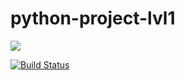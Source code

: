 # python-project-lvl1

<a href="https://codeclimate.com/github/codeclimate/codeclimate/maintainability"><img src="https://api.codeclimate.com/v1/badges/a99a88d28ad37a79dbf6/maintainability" /></a>

[![Build Status](https://travis-ci.com/workmikhail/python-project-lvl1.svg?branch=master)](https://travis-ci.com/workmikhail/python-project-lvl1)
